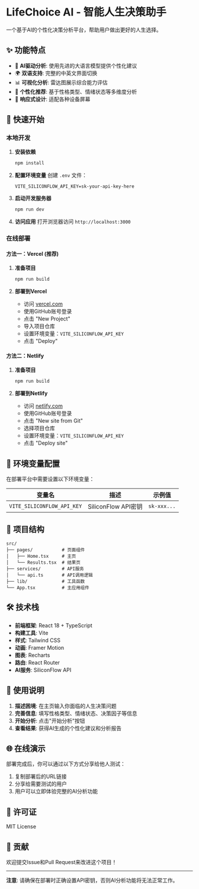 # LifeChoice AI - 智能人生决策助手

一个基于AI的个性化决策分析平台，帮助用户做出更好的人生选择。

## ✨ 功能特点

- 🤖 **AI驱动分析**: 使用先进的大语言模型提供个性化建议
- 🌍 **双语支持**: 完整的中英文界面切换
- 📊 **可视化分析**: 雷达图展示综合能力评估
- 🎯 **个性化推荐**: 基于性格类型、情绪状态等多维度分析
- 📱 **响应式设计**: 适配各种设备屏幕

## 🚀 快速开始

### 本地开发

1. **安装依赖**
   ```bash
   npm install
   ```

2. **配置环境变量**
   创建 `.env` 文件：
   ```
   VITE_SILICONFLOW_API_KEY=sk-your-api-key-here
   ```

3. **启动开发服务器**
   ```bash
   npm run dev
   ```

4. **访问应用**
   打开浏览器访问 `http://localhost:3000`

### 在线部署

#### 方法一：Vercel (推荐)

1. **准备项目**
   ```bash
   npm run build
   ```

2. **部署到Vercel**
   - 访问 [vercel.com](https://vercel.com)
   - 使用GitHub账号登录
   - 点击 "New Project"
   - 导入项目仓库
   - 设置环境变量：`VITE_SILICONFLOW_API_KEY`
   - 点击 "Deploy"

#### 方法二：Netlify

1. **准备项目**
   ```bash
   npm run build
   ```

2. **部署到Netlify**
   - 访问 [netlify.com](https://netlify.com)
   - 使用GitHub账号登录
   - 点击 "New site from Git"
   - 选择项目仓库
   - 设置环境变量：`VITE_SILICONFLOW_API_KEY`
   - 点击 "Deploy site"

## 🔧 环境变量配置

在部署平台中需要设置以下环境变量：

| 变量名 | 描述 | 示例值 |
|--------|------|--------|
| `VITE_SILICONFLOW_API_KEY` | SiliconFlow API密钥 | `sk-xxx...` |

## 📁 项目结构

```
src/
├── pages/           # 页面组件
│   ├── Home.tsx     # 主页
│   └── Results.tsx  # 结果页
├── services/        # API服务
│   └── api.ts       # API调用逻辑
├── lib/             # 工具函数
└── App.tsx          # 主应用组件
```

## 🛠️ 技术栈

- **前端框架**: React 18 + TypeScript
- **构建工具**: Vite
- **样式**: Tailwind CSS
- **动画**: Framer Motion
- **图表**: Recharts
- **路由**: React Router
- **AI服务**: SiliconFlow API

## 📱 使用说明

1. **描述困境**: 在主页输入你面临的人生决策问题
2. **完善信息**: 填写性格类型、情绪状态、决策因子等信息
3. **开始分析**: 点击"开始分析"按钮
4. **查看结果**: 获得AI生成的个性化建议和分析报告

## 🌐 在线演示

部署完成后，你可以通过以下方式分享给他人测试：

1. 复制部署后的URL链接
2. 分享给需要测试的用户
3. 用户可以立即体验完整的AI分析功能

## 📄 许可证

MIT License

## 🤝 贡献

欢迎提交Issue和Pull Request来改进这个项目！

---

**注意**: 请确保在部署时正确设置API密钥，否则AI分析功能将无法正常工作。